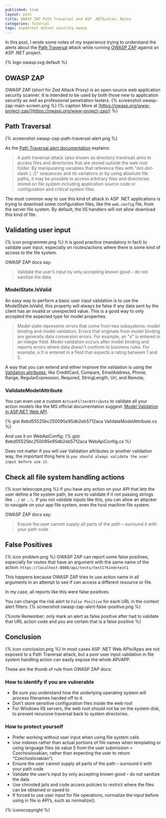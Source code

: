 ```yaml
---
published: true
layout: post
title: OWASP ZAP Path Traversal and ASP .NET&colon; Notes
categories: Tutorial
tags: aspdotnet dotnet security owasp
---
```

In this post, I wrote some notes of my experience trying to understand the alerts about the [Path Traversal](https://owasp.org/www-community/attacks/Path_Traversal) attack while running [OWASP ZAP](https://www.zaproxy.org/) against an ASP .NET project.

{% logo owasp.svg default %}

## OWASP ZAP
OWASP ZAP (short for Zed Attack Proxy) is an open-source web application security scanner. It is intended to be used by both those new to application security as well as professional penetration testers.
{% screenshot owasp-zap-main-screen.png %}
{% caption More at [https://owasp.org/www-project-zap/](https://owasp.org/www-project-zap/) %}

## Path Traversal
{% screenshot owasp-zap-path-traversal-alert.png %}

As the [Path Traversal alert documentation](https://owasp.org/www-community/attacks/Path_Traversal) explains:
> A path traversal attack (also known as directory traversal) aims to access files and directories that are stored outside the web root folder. By manipulating variables that reference files with "dot-dot-slash (../)" sequences and its variations or by using absolute file paths, it may be possible to access arbitrary files and directories stored on file system including application source code or configuration and critical system files. 

The most common way to use this kind of attack in ASP .NET applications is trying to download some configuration files, like the `web.config` file, from the server file system. By default, the IIS handlers will not allow download this kind of file.

## Validating user input
{% icon programmer.png %}
It is good practice (mandatory in fact) to validate user input, especially on routes/actions where there is some kind of access to the file system.

OWASP ZAP docs say:
> Validate the user’s input by only accepting known good – do not sanitize the data

### ModelState.IsValid
An easy way to perform a basic user input validation is to use the ModelState.IsValid, this property will always be false if any data sent by the client has an invalid or unexpected value. This is a good way to only accepted the expected type for model properties.

> Model state represents errors that come from two subsystems: model binding and model validation. Errors that originate from model binding are generally data conversion errors. For example, an "x" is entered in an integer field. Model validation occurs after model binding and reports errors where data doesn't conform to business rules. For example, a 0 is entered in a field that expects a rating between 1 and 5.


A way that you can extend and either improve the validation is using the [Validation attributes](https://docs.microsoft.com/en-us/aspnet/core/mvc/models/validation?view=aspnetcore-3.1#validation-attributes), like CreditCard, Compare, EmailAddress, Phone, Range, RegularExpression, Required, StringLength, Url, and Remote,

### ValidateModelAttribute
You can even use a custom `ActionFilterAttribute` to validate all your action models like the MS official documentation suggest: [Model Validation in ASP.NET Web API](https://docs.microsoft.com/en-us/aspnet/web-api/overview/formats-and-model-binding/model-validation-in-aspnet-web-api#handling-validation-errors).

{% gist 8ebd55525bc250095e95db2eb5712aca ValidateModelAttribute.cs %}

And use it on WebApiConfig:
{% gist 8ebd55525bc250095e95db2eb5712aca WebApiConfig.cs %}

Does not matter if you will use Validation attributes or another validation way, the important thing here is `you should always validate the user input before use it`.

## Check all file system handling actions
{% icon telescope.png %}
If you have any action on your API that lets the user define a file system path, be sure to validate if it not passing strings like `../` or `..\`. If you not validate inputs like this, you can allow an attacker to navigate on your app file system, even the host machine file system.

OWASP ZAP docs say:
> Ensure the user cannot supply all parts of the path – surround it with your path code


## False Positives
{% icon problem.png %}
OWASP ZAP can report some false positives, especially for routes that have an argument with the same name of the action: `https://localhost:8080/api/tests/test1?kind=test1`

This happens because OWASP ZAP tries to use action name in all arguments in an attempt to see if can access a different resource or file.

In my case, all reports like this were false positives.

You can change the risk alert to `False Positive` for each URL in the context alert filters:
{% screenshot owasp-zap-alert-false-positive.png %}

{%note Remember: only mark an alert as false positive after had to validate that URL action code and you are certain that is a false positive %}


## Conclusion
{% icon conclusion.png %}
In most cases ASP .NET Web APIs/Apps are not exposed to a Path Traversal attack, but a poor user input validation in file system handling action can easily expose the whole API/APP.

These are the thumb of rule from OWASP ZAP docs:

### How to identify if you are vulnerable
* Be sure you understand how the underlying operating system will process filenames handed off to it.
* Don’t store sensitive configuration files inside the web root
* For Windows IIS servers, the web root should not be on the system disk, to prevent recursive traversal back to system directories.

### How to protect yourself
* Prefer working without user input when using file system calls
* Use indexes rather than actual portions of file names when templating or using language files (ie value 5 from the user submission = Czechoslovakian, rather than expecting the user to return “Czechoslovakian”)
* Ensure the user cannot supply all parts of the path – surround it with your path code
* Validate the user’s input by only accepting known good – do not sanitize the data
* Use chrooted jails and code access policies to restrict where the files can be obtained or saved to
* If forced to use user input for file operations, normalize the input before using in file io API’s, such as normalize().


{% iconscopyright %}